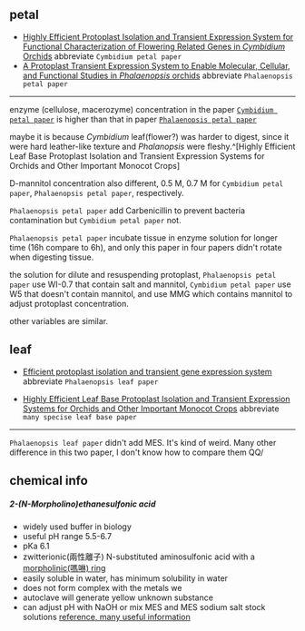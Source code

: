 ## petal

- [Highly Efficient Protoplast Isolation and Transient Expression System for Functional Characterization of Flowering Related Genes in _Cymbidium_ Orchids](02_md_file/Highly%20Efficient%20Protoplast%20Isolation%20and%20Transient%20Expression%20System%20for%20Functional%20Characterization%20of%20Flowering%20Related%20Genes%20in%20_Cymbidium_%20Orchids.md) abbreviate `Cymbidium petal paper`
 - [A Protoplast Transient Expression System to Enable Molecular, Cellular, and Functional Studies in _Phalaenopsis_ orchids](02_md_file/A%20Protoplast%20Transient%20Expression%20System%20to%20Enable%20Molecular,%20Cellular,%20and%20Functional%20Studies%20in%20_Phalaenopsis_%20orchids.md) abbreviate `Phalaenopsis petal paper`

---

enzyme (cellulose, macerozyme) concentration in the paper [`Cymbidium petal paper`](02_md_file/Highly%20Efficient%20Protoplast%20Isolation%20and%20Transient%20Expression%20System%20for%20Functional%20Characterization%20of%20Flowering%20Related%20Genes%20in%20_Cymbidium_%20Orchids.md) is higher than that in paper [`Phalaenopsis petal paper`](02_md_file/A%20Protoplast%20Transient%20Expression%20System%20to%20Enable%20Molecular,%20Cellular,%20and%20Functional%20Studies%20in%20_Phalaenopsis_%20orchids.md)

maybe it is because _Cymbidium_ leaf(flower?) was harder to digest, since it were hard leather-like texture and _Phalanopsis_ were fleshy.^[Highly Efficient Leaf Base Protoplast
Isolation and Transient Expression
Systems for Orchids and Other
Important Monocot Crops]

D-mannitol concentration also different, 0.5 M, 0.7 M for `Cymbidium petal paper`,  `Phalaenopsis petal paper`, respectively.

`Phalaenopsis petal paper` add Carbenicillin to prevent bacteria contamination but `Cymbidium petal paper` not.

`Phalaenopsis petal paper` incubate tissue in enzyme solution for longer time (16h compare to 6h), and only this paper in four papers didn't rotate when digesting tissue.

the solution for dilute and resuspending protoplast, `Phalaenopsis petal paper` use WI-0.7 that contain salt and mannitol, `Cymbidium petal paper` use  W5 that doesn't contain mannitol, and use MMG which contains mannitol to adjust protoplast concentration.

other variables are similar. 

## leaf
- [Efficient protoplast isolation and transient gene expression system](02_md_file/Efficient%20protoplast%20isolation%20and%20transient%20gene%20expression%20system.md) abbreviate  `Phalaenopsis leaf paper`

- [Highly Efficient Leaf Base Protoplast Isolation and Transient Expression Systems for Orchids and Other Important Monocot Crops](02_md_file/Highly%20Efficient%20Leaf%20Base%20Protoplast%20Isolation%20and%20Transient%20Expression%20Systems%20for%20Orchids%20and%20Other%20Important%20Monocot%20Crops.md) abbreviate `many specise leaf base paper`
---
`Phalaenopsis leaf paper` didn't add MES. It's kind of weird.
Many other difference in this two paper, I don't know how to compare them QQ/
 

## chemical info
##### 2-(N-Morpholino)ethanesulfonic acid
- widely used buffer in biology
- useful pH range 5.5-6.7
- pKa 6.1 
- zwitterionic(兩性離子) N-substituted aminosulfonic acid with a [morpholinic(嗎啉) ring](attachment/Pasted%20image%2020220704115513.png)
- easily soluble in water, has minimum solubility in water
- does not form complex with the metals we 
- autoclave will generate yellow unknown substance
- can adjust pH with NaOH or mix MES and MES sodium salt stock solutions
[reference, many useful information](https://www.sigmaaldrich.com/TW/en/product/sigma/m8250?gclid=CjwKCAjw_ISWBhBkEiwAdqxb9jSGQt3cfPYtoK7iPRfyrhUr1RcDuAL7q-OCQCdealWpvTBf__XRBxoCnJkQAvD_BwE)
